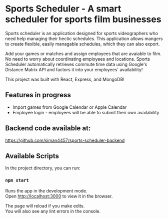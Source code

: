 # Sports Scheduler - A smart scheduler for sports film businesses

Sports scheduler is an application designed for sports videographers who need help managing their hectic schedules. This application allows mangers to create flexible, easily managable schedules, which they can also export.

Add your games or matches and assign employees that are avaiable to film. No need to worry about coordinating employees and locations. Sports Scheduler automatically retrieves commute time data using Google's Distance Matrix API and factors it into your employees' availability!

This project was built with React, Express, and MongoDB!


## Features in progress

* Import games from Google Calendar or Apple Calendar
* Employee login - employees will be able to submit their own availability

## Backend code available at:

https://github.com/siman4457/sports-scheduler-backend

## Available Scripts

In the project directory, you can run:

### `npm start`

Runs the app in the development mode.\
Open [http://localhost:3000](http://localhost:3000) to view it in the browser.

The page will reload if you make edits.\
You will also see any lint errors in the console.

